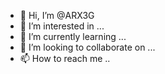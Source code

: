 - 👋 Hi, I’m @ARX3G
- 👀 I’m interested in ...
- 🌱 I’m currently learning ...
- 💞️ I’m looking to collaborate on ...
- 📫 How to reach me ..
<!---
ARX3G/ARX3G is a ✨ special ✨ repository because its `README.md` (this file) appears on your GitHub pr
